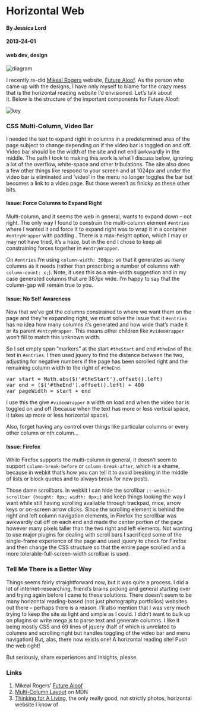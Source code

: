 # Horizontal Web
#### By Jessica Lord
#### 2013-24-01
#### web dev, design

![diagram](http://jlord.s3.amazonaws.com/wp-content/uploads/horiz-diagram1.png)

I recently re-did <a title="Mikeal Rogers" href="http://twitter.com/mikeal" target="_blank">Mikeal Rogers</a> website, <a title="Future Aloof, Mikeal Rogers" href="http://www.futurealoof.com" target="_blank">Future Aloof</a>. As the person who came up with the designs, I have only myself to blame for the crazy mess that is the horizontal reading website I&#8217;d envisioned. Let&#8217;s talk about it. Below is the structure of the important components for Future Aloof:  
<!--more-->

![key](http://jlord.s3.amazonaws.com/wp-content/uploads/horiz-key.png)

### CSS Multi-Column, Video Bar

I needed the text to expand right in columns in a predetermined area of the page subject to change depending on if the video bar is toggled on and off. Video bar should be the width of the site and not end awkwardly in the middle. The path I took to making this work is what I discuss below, ignoring a lot of the overflow, white-space and other tribulations. The site also does a few other things like respond to your screen and at 1024px and under the video bar is eliminated and &#8216;video&#8217; in the menu no longer toggles the bar but becomes a link to a video page. But those weren&#8217;t as finicky as these other bits.

#### Issue: Force Columns to Expand Right

Multi-column, and it seems the web in general, wants to expand down &#8211; not right. The only way I found to constrain the multi-column element `#entries` where I wanted it and force it to expand right was to wrap it in a container `#entryWrapper` with padding . There is a max-height option, which I may or may not have tried, it&#8217;s a haze, but in the end I chose to keep all constraining forces together in `#entryWrapper`.

On `#entries` I&#8217;m using `column-width: 300px;` so that it generates as many columns as it needs (rather than prescribing a number of columns with `column-count: x;`). Note, it uses this as a min-width suggestion and in my case generated columns that are 387px wide. I&#8217;m happy to say that the column-gap will remain true to you.

#### Issue: No Self Awareness

Now that we&#8217;ve got the columns constrained to where we want them on the page and they&#8217;re expanding right, we must solve the issue that it `#entries` has no idea how many columns it&#8217;s generated and how wide that&#8217;s made it or its parent `#entryWrapper`. This means other children like `#videoWrapper` won&#8217;t fill to match this unknown width.

So I set empty span &#8220;markers&#8221; at the start `#theStart` and end `#theEnd` of the text in `#entries`. I then used jquery to find the distance between the two, adjusting for negative numbers if the page has been scrolled right and the remaining column width to the right of `#theEnd`.

<pre>var start = Math.abs($('#theStart').offset().left)
var end = ($('#theEnd').offset().left) + 400
var pageWidth = start + end</pre>

I use this the give `#videoWrapper` a width on load and when the video bar is toggled on and off (because when the text has more or less vertical space, it takes up more or less horizontal space).

Also, forget having any control over things like particular columns or every other column or nth column&#8230;

#### Issue: Firefox

While Firefox supports the multi-column in general, it doesn&#8217;t seem to support `column-break-before` or `column-break-after`, which is a shame, because in webkit that&#8217;s how you can tell it to avoid breaking in the middle of lists or block quotes and to always break for new posts.

Those damn scrollbars. In webkit I can hide the scrollbar `::-webkit-scrollbar {height: 0px; width: 0px;}` and keep things looking the way I want while still having scrolling available through trackpad, mice, arrow keys or on-screen arrow clicks. Since the scrolling element is behind the right and left column navigation elements, in Firefox the scrollbar was awkwardly cut off on each end and made the center portion of the page however many pixels taller than the two right and left elements. Not wanting to use major plugins for dealing with scroll bars I sacrificed some of the single-frame experience of the page and used jquery to check for Firefox and then change the CSS structure so that the entire page scrolled and a more tolerable-full-screen-width scrollbar is used.

### Tell Me There is a Better Way

Things seems fairly straightforward now, but it was quite a process. I did a lot of internet-researching, friend&#8217;s brains picking and general starting over and trying again before I came to these solutions. There doesn&#8217;t seem to be many horizontal reading-based (not just photography portfolios) websites out there &#8211; perhaps there is a reason. I&#8217;ll also mention that I was very much trying to keep the site as light and simple as I could. I didn&#8217;t want to bulk up on plugins or write mega js to parse text and generate columns. I like it being mostly CSS and 69 lines of jquery (half of which is unrelated to columns and scrolling right but handles toggling of the video bar and menu navigation) But, alas, there now exists one! A horizontal reading site! Push the web right!

But seriously, share experiences and insights, please.

<div id="sources">
  <h3>
    Links
  </h3>
  
  <ol>
    <li>
      Mikeal Rogers&#8217; <a title="Future Aloof" href="http://www.futurealoof.com" target="_blank">Future Aloof</a>
    </li>
    <li>
      <a title="Multi-Column Layout on MDN" href="https://developer.mozilla.org/en-US/docs/CSS/Using_CSS_multi-column_layouts" target="_blank">Multi-Column Layout</a> on MDN
    </li>
    <li>
      <a title="Thinking for a Living" href="http://www.thinkingforaliving.org/" target="_blank">Thinking for A Living</a>, the only really good, not strictly photos, horizontal website I know of
    </li>
  </ol>
</div>